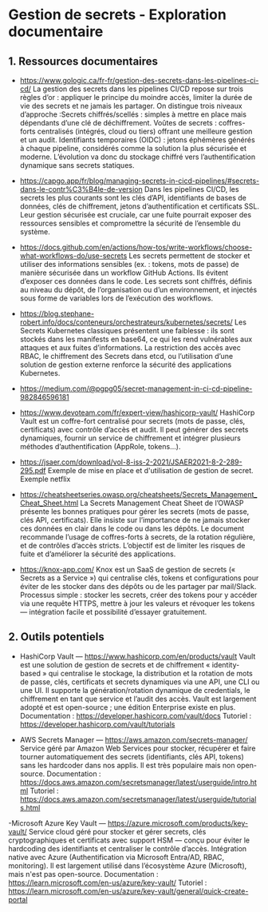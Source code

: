 # Gestion de secrets - Exploration documentaire

## 1. Ressources documentaires

- https://www.gologic.ca/fr-fr/gestion-des-secrets-dans-les-pipelines-ci-cd/
  La gestion des secrets dans les pipelines CI/CD repose sur trois règles d’or : appliquer le principe du moindre accès, limiter la durée de vie des secrets et ne jamais les partager. On distingue trois niveaux d’approche :Secrets chiffrés/scellés : simples à mettre en place mais dépendants d’une clé de déchiffrement.
Voûtes de secrets : coffres-forts centralisés (intégrés, cloud ou tiers) offrant une meilleure gestion et un audit.
Identifiants temporaires (OIDC) : jetons éphémères générés à chaque pipeline, considérés comme la solution la plus sécurisée et moderne.
L’évolution va donc du stockage chiffré vers l’authentification dynamique sans secrets statiques.
- https://capgo.app/fr/blog/managing-secrets-in-cicd-pipelines/#secrets-dans-le-contr%C3%B4le-de-version
  Dans les pipelines CI/CD, les secrets les plus courants sont les clés d’API, identifiants de bases de données, clés de chiffrement, jetons d’authentification et certificats SSL. Leur gestion sécurisée est cruciale, car une fuite pourrait exposer des ressources sensibles et compromettre la sécurité de l’ensemble du système.
  
- https://docs.github.com/en/actions/how-tos/write-workflows/choose-what-workflows-do/use-secrets
        Les secrets permettent de stocker et utiliser des informations sensibles (ex. : tokens, mots de passe) de manière sécurisée dans un workflow GitHub Actions. Ils évitent d’exposer ces données dans le code. Les secrets sont chiffrés, définis au niveau du dépôt, de l’organisation ou d’un environnement, et injectés sous forme de variables lors de l’exécution des workflows.
- https://blog.stephane-robert.info/docs/conteneurs/orchestrateurs/kubernetes/secrets/
         Les Secrets Kubernetes classiques présentent une faiblesse : ils sont stockés dans les manifests en base64, ce qui les rend vulnérables aux attaques et aux fuites d’informations. La restriction des accès avec RBAC, le chiffrement des Secrets dans etcd, ou l’utilisation d’une solution de gestion externe renforce la sécurité des applications Kubernetes.
- https://medium.com/@pgpg05/secret-management-in-ci-cd-pipeline-982846596181
- https://www.devoteam.com/fr/expert-view/hashicorp-vault/
HashiCorp Vault est un coffre-fort centralisé pour secrets (mots de passe, clés, certificats) avec contrôle d’accès et audit.
Il peut générer des secrets dynamiques, fournir un service de chiffrement et intégrer plusieurs méthodes d’authentification (AppRole, tokens…).
- https://jsaer.com/download/vol-8-iss-2-2021/JSAER2021-8-2-289-295.pdf
  Exemple de mise en place et d'utilisation de gestion de secret. Exemple netflix
- https://cheatsheetseries.owasp.org/cheatsheets/Secrets_Management_Cheat_Sheet.html
        La Secrets Management Cheat Sheet de l’OWASP présente les bonnes pratiques pour gérer les secrets (mots de passe, clés API, certificats). Elle insiste sur l’importance de ne jamais stocker ces données en clair dans le code ou dans les dépôts. Le document recommande l’usage de coffres-forts à secrets, de la rotation régulière, et de contrôles d’accès stricts. L’objectif est de limiter les risques de fuite et d’améliorer la sécurité des applications.
- https://knox-app.com/
  Knox est un SaaS de gestion de secrets (« Secrets as a Service ») qui centralise clés, tokens et configurations pour éviter de les stocker dans des dépôts ou de les partager par mail/Slack.
Processus simple : stocker les secrets, créer des tokens pour y accéder via une requête HTTPS, mettre à jour les valeurs et révoquer les tokens — intégration facile et possibilité d’essayer gratuitement.

## 2. Outils potentiels

- HashiCorp Vault — https://www.hashicorp.com/en/products/vault
Vault est une solution de gestion de secrets et de chiffrement « identity-based » qui centralise le stockage, la distribution et la rotation de mots de passe, clés, certificats et secrets dynamiques via une API, une CLI ou une UI. Il supporte la génération/rotation dynamique de credentials, le chiffrement en tant que service et l’audit des accès.
Vault est largement adopté et est open-source ; une édition Enterprise existe en plus.
Documentation : https://developer.hashicorp.com/vault/docs
Tutoriel : https://developer.hashicorp.com/vault/tutorials

- AWS Secrets Manager — https://aws.amazon.com/secrets-manager/
Service géré par Amazon Web Services pour stocker, récupérer et faire tourner automatiquement des secrets (identifiants, clés API, tokens) sans les hardcoder dans nos applis.
Il est très populaire mais non open-source.
Documentation : https://docs.aws.amazon.com/secretsmanager/latest/userguide/intro.html
Tutoriel : https://docs.aws.amazon.com/secretsmanager/latest/userguide/tutorials.html

-Microsoft Azure Key Vault — https://azure.microsoft.com/products/key-vault/
Service cloud géré pour stocker et gérer secrets, clés cryptographiques et certificats avec support HSM — conçu pour éviter le hardcoding des identifiants et centraliser le contrôle d’accès. Intégration native avec Azure (Authentification via Microsoft Entra/AD, RBAC, monitoring).
Il est largement utilisé dans l’écosystème Azure (Microsoft), mais n'est pas open-source.
Documentation : https://learn.microsoft.com/en-us/azure/key-vault/
Tutoriel : https://learn.microsoft.com/en-us/azure/key-vault/general/quick-create-portal

